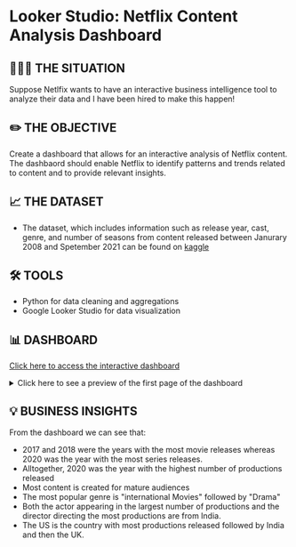 # Looker Studio: Netflix Content Analysis Dashboard

## 👩🏻‍💼 THE SITUATION
Suppose Netlfix wants to have an interactive business intelligence tool to analyze their data and I have been hired to make this happen!

## ✏️ THE OBJECTIVE
Create a dashboard that allows for an interactive analysis of Netflix content. The dashbaord should enable Netflix to identify patterns and trends related to content and to provide relevant insights.

## 📈 THE DATASET
- The dataset, which includes information such as release year, cast, genre, and number of seasons from content released between Janurary 2008 and Spetember 2021 can be found on [kaggle](https://www.kaggle.com/datasets/shivamb/netflix-shows)

## 🛠 TOOLS
- Python for data cleaning and aggregations
- Google Looker Studio for data visualization

## 📊 DASHBOARD
[Click here to access the interactive dashboard](https://lookerstudio.google.com/reporting/307337e5-cce0-4766-a7cb-5fa5d89ecb82)
<details> 

<summary>
Click here to see a preview of the first page of the dashboard
</summary>

<kbd><img width="1425" alt="dashboard" src="https://github.com/beatriz-fc-leitao/Netflix-Dashboard-Looker-Studio/blob/main/netflix_dashboard.png"></kbd>
</details> 

## 💡 BUSINESS INSIGHTS
From the dashboard we can see that:
- 2017 and 2018 were the years with the most movie releases whereas 2020 was the year with the most series releases.
- Alltogether, 2020 was the year with the highest number of productions released 
- Most content is created for mature audiences
- The most popular genre is "international Movies" followed by "Drama"
- Both the actor appearing in the largest number of productions and the director directing the most productions are from India.
- The US is the country with most productions released followed by India and then the UK.
